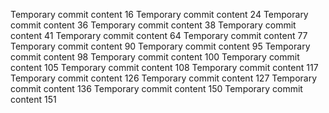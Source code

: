 Temporary commit content 16
Temporary commit content 24
Temporary commit content 36
Temporary commit content 38
Temporary commit content 41
Temporary commit content 64
Temporary commit content 77
Temporary commit content 90
Temporary commit content 95
Temporary commit content 98
Temporary commit content 100
Temporary commit content 105
Temporary commit content 108
Temporary commit content 117
Temporary commit content 126
Temporary commit content 127
Temporary commit content 136
Temporary commit content 150
Temporary commit content 151
